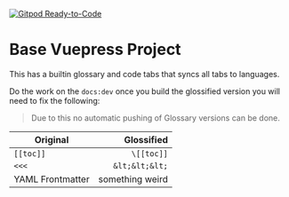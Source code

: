 [![Gitpod Ready-to-Code](https://img.shields.io/badge/Gitpod-Ready--to--Code-blue?logo=gitpod)](https://gitpod.io/#https://github.com/andrewmkrug/base-vuepress) 

# Base Vuepress Project

This has a builtin glossary and code tabs that syncs all tabs to languages.

Do the work on the `docs:dev` once you build the glossified version you will need to fix the following:

> Due to this no automatic pushing of Glossary versions can be done.

| Original        |      Glossified      |  
| ------------- | -----------: | 
| `[[toc]]`     | `\[[toc]]` |
| `<<<`     |    `&lt;&lt;&lt;`   |   
| YAML Frontmatter  | something weird | 

